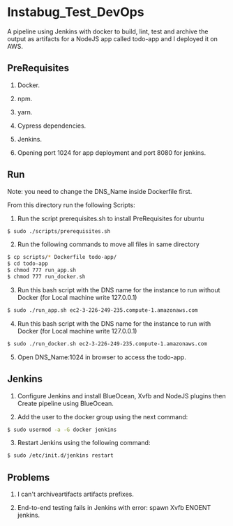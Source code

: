 # Instabug_Test_DevOps
A pipeline using Jenkins with docker to build, lint, test and archive the output as artifacts for a NodeJS app called todo-app and I deployed it on AWS.

## PreRequisites 
1. Docker.

2. npm.

3. yarn.

4. Cypress dependencies.

5. Jenkins.

6. Opening port 1024 for app deployment and port 8080 for jenkins.

## Run
Note: you need to change the DNS_Name inside Dockerfile first. <br />

From this directory run the following Scripts:
1. Run the script prerequisites.sh to install PreRequisites for ubuntu
```sh
$ sudo ./scripts/prerequisites.sh
```

2. Run the following commands to move all files in same directory
```sh
$ cp scripts/* Dockerfile todo-app/
$ cd todo-app
$ chmod 777 run_app.sh
$ chmod 777 run_docker.sh
```

3. Run this bash script with the DNS name for the instance to run without Docker (for Local machine write 127.0.0.1)
```sh
$ sudo ./run_app.sh ec2-3-226-249-235.compute-1.amazonaws.com
```

4. Run this bash script with the DNS name for the instance to run with Docker (for Local machine write 127.0.0.1)
```sh
$ sudo ./run_docker.sh ec2-3-226-249-235.compute-1.amazonaws.com
```

5. Open DNS_Name:1024 in browser to access the todo-app.

## Jenkins
1. Configure Jenkins and install BlueOcean, Xvfb and NodeJS plugins then Create pipeline using BlueOcean.

2. Add the user to the docker group using the next command:
```sh
$ sudo usermod -a -G docker jenkins
```

3. Restart Jenkins using the following command:
```sh
$ sudo /etc/init.d/jenkins restart
```

## Problems
1. I can't archiveartifacts artifacts prefixes.

2. End-to-end testing fails in Jenkins with error: spawn Xvfb ENOENT jenkins.
